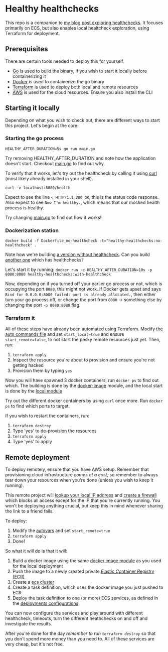 # Healthy healthchecks

This repo is a companion to [my blog post exploring healthchecks](https://lorentz.app/blog-item.html?id=healthy-healthchecks).
It focuses primarily on ECS, but also enables local healtcheck exploration, using Terraform for deployment.

## Prerequisites

There are certain tools needed to deploy this for yourself.

- [Go](https://go.dev/doc/install) is used to build the binary, if you wish to start it locally before containerizing it
- [Docker](https://docs.docker.com/engine/install/) is used to containerize the go binary
- [Terraform](https://developer.hashicorp.com/terraform/tutorials/aws-get-started/install-cli) is used to deploy both local and remote resources
- [AWS](https://aws.amazon.com/getting-started/guides/setup-environment/) is used for the cloud resources. Ensure you also install the CLI

## Starting it locally

Depending on what you wish to check out, there are different ways to start this project.
Let's begin at the core:

### Starting the go process

`HEALTHY_AFTER_DURATION=5s go run main.go`

Try removing HEALTHY_AFTER_DURATION and note how the application doesn't start.
Checkout [main.go](./main.go) to find out why.

To verify that it works, let's try out the healthcheck by calling it using [curl](https://curl.se/) (most likely already installed in your shell).

`curl -v localhost:8080/health`

Expect to see the line `< HTTP/1.1 200 OK`, this is the status code response.
Also expect to see `Now I'm healthy.`, which means that our mocked health process is healthy.

Try changing [main.go](./main.go) to find out how it works!

### Dockerization station

`docker build -f Dockerfile_no-healthcheck -t="healthy-healthchecks:no-healthcheck" .`

Note how we're building [a version without healthcheck](./Dockerfile_no-healthcheck).
Can you build [another one](./Dockerfile_with-healthcheck) which has healthchecks?

Let's start it by running:
`docker run -e HEALTHY_AFTER_DURATION=10s -p 8080:8080 healthy-healthchecks:with-healthcheck`

Now, depending on if you turned off your earlier go process or not, which is occupying the port `8080`, this might not work.
If Docker gets upset and says `Bind for 0.0.0.0:8080 failed: port is already allocated.`, then either turn your go process off, or change the port from `8080` -> something else by changing the port `-p 8080:8080` flag.

### Terraform it

All of these steps have already been automated using Terraform.
Modify [the auto commands file](./variables.auto.tfvars) and set `start_local=true` and ensure `start_remote=false`, to not start the pesky remote resources just yet.
Then, run:

1. `terraform apply`
1. Inspect the resource you're about to provision and ensure you're not getting hacked
1. Provision them by typing `yes`

Now you will have spawned 3 docker containers, run `docker ps` to find out which.
The building is done by the [docker-image](./module/docker-image) module, and the local start is done by the [local module](./module/local/)

Try out the different docker containers by using `curl` once more.
Run `docker ps` to find which ports to target.

If you wish to restart the containers, run:

1. `terraform destroy`
1. Type 'yes' to de-provision the resources
1. `terraform apply`
1. Type 'yes' to apply

## Remote deployment

To deploy remotely, ensure that you have AWS setup.
Remember that provisioning cloud infrastructure _comes at a cost_, so remember to always tear down your resources when you're done (unless you wish to keep it running).

This remote project will [lookup your local IP address](./module/aws-ecs-lb/main.tf) and [create a firewall](./module/aws-ecs-lb/ecs.tf) which blocks all access except for the IP that you're currently running.
You won't be deploying anything crucial, but keep this in mind whenever sharing the link to a friend fails.

To deploy:

1. Modify the [autovars](./variables.auto.tfvars) and set `start_remote=true`
1. `terraform apply`
1. Done!

So what it will do is that it will:

1. Build a docker image using the same [docker image module](./module/docker-image) as you used for the local deployment
1. Push the image to a newly created private [*E*lastic *C*ontainer *R*egistry (ECR)](./module/aws-ecs-lb/ecr.tf)
1. Create a [ecs cluster](./module/aws-ecs-lb/ecs.tf)
1. Create a task definition, which uses the docker image you just pushed to ECR
1. Deploy the task definition to one (or more) ECS services, as defined in the [deployments configurations](./main.tf)

You can now configure the services and play around with different healthcheck, timeouts, turn the different heathchecks on and off and investigate the results.

After you're done for the day _remember to run `terraform destroy`_ so that you don't spend more money than you need to.
All of these services are very cheap, but it's not free.
